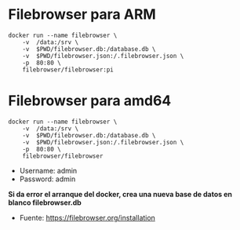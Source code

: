 # Filebrowser para ARM

```
docker run --name filebrowser \
    -v  /data:/srv \
    -v  $PWD/filebrowser.db:/database.db \
    -v  $PWD/filebrowser.json:/.filebrowser.json \
    -p  80:80 \
    filebrowser/filebrowser:pi
```


# Filebrowser para amd64

```
docker run --name filebrowser \
    -v  /data:/srv \
    -v  $PWD/filebrowser.db:/database.db \
    -v  $PWD/filebrowser.json:/.filebrowser.json \
    -p  80:80 \
    filebrowser/filebrowser
```

- Username: admin
- Password: admin

**Si da error el arranque del docker, crea una nueva base de datos en blanco filebrowser.db**

- Fuente: https://filebrowser.org/installation
